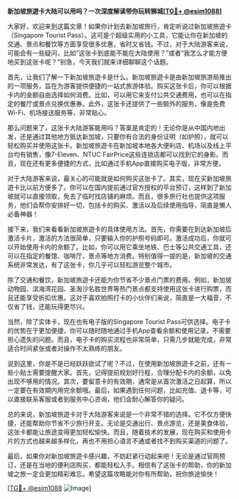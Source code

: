**新加坡旅遊卡大陆可以用吗？一次深度解读带你玩转狮城[[TG💪+ @esim1088](https://t.me/s/esim1088)]**

大家好，欢迎来到这篇文章！如果你计划去新加坡旅行，肯定听说过新加坡旅遊卡（Singapore Tourist Pass）。这可是个超级实用的小工具，它能让你在新加坡的交通、景点和餐饮等方面享受很多优惠，省时又省钱。不过，对于大陆游客来说，可能会有一些疑问，比如“这张卡到底能不能在大陆使用？”或者“我怎么才能方便地买到这张卡呢？”别急，今天我们就来详细聊聊这个话题。

首先，让我们了解一下新加坡旅遊卡是什么。新加坡旅遊卡是由新加坡旅游局推出的一项服务，旨在为游客提供便捷的一站式旅游体验。购买这张卡后，你可以根据卡内的金额自由选择如何消费。比如，可以用它来支付公共交通费用，也可以在指定的餐厅或景点兑换优惠券。此外，这张卡还提供了一些额外的服务，像是免费Wi-Fi、机场接送服务等，非常贴心。

那么问题来了，这张卡大陆游客能用吗？答案是肯定的！无论你是从中国内地出发，还是通过其他地方抵达新加坡，只要你有合法的身份证明（如护照），就可以轻松购买并使用这张卡。新加坡旅遊卡在新加坡本地各大便利店、机场以及线上平台均有销售，像7-Eleven、NTUC FairPrice这些连锁店都可以找到它的身影。而且，现在还有更多便捷的方式，比如通过手机App直接购买电子版，非常方便。

对于大陆游客来说，最关心的可能就是如何购买这张卡了。其实，现在买新加坡旅遊卡比以前方便多了。你可以在国内提前通过官方授权的平台预订，这样到了新加坡就可以直接领取，免去了临时找店铺的麻烦。而且，很多旅行社也提供这项服务，他们会帮你安排好一切，包括卡的购买、激活以及后续使用指导，简直是懒人必备神器！

接下来，我们来看看新加坡旅遊卡的具体使用方法。首先，你需要在到达新加坡后激活卡片，激活的方法很简单，只要输入你的护照号码即可。激活成功后，你就可以开始使用卡内的余额了。比如，你可以用它乘坐地铁、巴士等公共交通工具，还可以在指定的餐馆、咖啡厅、景点等地方消费。特别值得一提的是，新加坡的交通系统非常发达，有了这张卡，你几乎可以轻松游览整个城市。

除了交通和餐饮，新加坡旅遊卡还能为你节省不少景点门票的费用。例如，新加坡动物园、滨海湾花园、圣淘沙名胜世界等热门景点都支持使用这张卡进行购票，而且还能享受折扣优惠。这对于喜欢拍照打卡的小伙伴们来说，简直是一大福音，不仅省了钱，还能玩得更尽兴。

当然，除了实体卡，现在也有电子版的Singapore Tourist Pass可供选择。电子卡的优势在于更加便捷，你可以随时随地通过手机App查看余额和使用记录，不需要担心遗失的问题。而且，电子卡的购买流程也非常简单，只需几步就能完成，非常适合时间紧张或者对操作不太熟练的朋友。

说到这里，你是不是已经跃跃欲试了呢？不过，在使用新加坡旅遊卡之前，还有一些小贴士需要提醒大家。首先，记得提前规划好行程，合理分配卡内的余额，以免出现不够用的情况。其次，要留意卡的有效期，通常是从首次激活之日起算，所以一定要在有效期内用完余额哦。最后，如果遇到任何问题，比如充值、退卡等，可以直接联系客服或者到服务中心咨询，他们会耐心解答你的疑问。

总的来说，新加坡旅遊卡对于大陆游客来说是一个非常不错的选择。它不仅方便快捷，还能帮助你节省不少旅行开支。无论是交通出行、景点游览，还是美食体验，这张卡都能让旅途变得更加轻松愉快。而且，随着技术的发展，现在购买和使用卡片的方式也越来越多样化，再也不用担心语言不通或者找不到购买渠道的问题了。

最后，如果你对新加坡旅遊卡感兴趣，不妨赶紧行动起来吧！无论是通过官网预订，还是在当地的便利店购买，都能轻松入手。相信有了这张卡的帮助，你的新加坡之旅一定会更加精彩难忘。希望这篇攻略能对你有所帮助，祝你旅途愉快！

[[TG💪+ @esim1088](https://t.me/s/esim1088) ![Image](https://i.postimg.cc/4NQfJmqS/Snipaste-2025-05-13-00-14-12.png)]